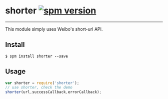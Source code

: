 # shorter [![spm version](http://spmjs.io/badge/shorter)](http://spmjs.io/package/shorter)

---

This module simply uses Weibo's short-url API.


## Install

```
$ spm install shorter --save
```

## Usage

```js
var shorter = require('shorter');
// use shorter, check the demo
shorter(url,successCallback,errorCallback);
```
